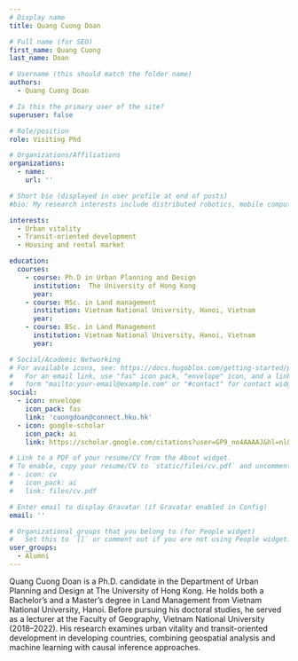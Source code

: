 ```yaml
---
# Display name
title: Quang Cuong Doan

# Full name (for SEO)
first_name: Quang Cuong
last_name: Doan

# Username (this should match the folder name)
authors:
  - Quang Cuong Doan

# Is this the primary user of the site?
superuser: false

# Role/position
role: Visiting Phd

# Organizations/Affiliations
organizations:
  - name: 
    url: ''

# Short bio (displayed in user profile at end of posts)
#bio: My research interests include distributed robotics, mobile computing and programmable matter.

interests:
  - Urban vitality
  - Transit-oriented development
  - Housing and rental market

education:
  courses:
    - course: Ph.D in Urban Planning and Design
      institution:  The University of Hong Kong
      year: 
    - course: MSc. in Land management
      institution: Vietnam National University, Hanoi, Vietnam
      year: 
    - course: BSc. in Land Management
      institution: Vietnam National University, Hanoi, Vietnam
      year: 

# Social/Academic Networking
# For available icons, see: https://docs.hugoblox.com/getting-started/page-builder/#icons
#   For an email link, use "fas" icon pack, "envelope" icon, and a link in the
#   form "mailto:your-email@example.com" or "#contact" for contact widget.
social:
  - icon: envelope
    icon_pack: fas
    link: 'cuongdoan@connect.hku.hk'
  - icon: google-scholar
    icon_pack: ai
    link: https://scholar.google.com/citations?user=GP9_no4AAAAJ&hl=nl&authuser=1

# Link to a PDF of your resume/CV from the About widget.
# To enable, copy your resume/CV to `static/files/cv.pdf` and uncomment the lines below.
# - icon: cv
#   icon_pack: ai
#   link: files/cv.pdf

# Enter email to display Gravatar (if Gravatar enabled in Config)
email: ''

# Organizational groups that you belong to (for People widget)
#   Set this to `[]` or comment out if you are not using People widget.
user_groups:
  - Alumni
---
```


Quang Cuong Doan is a Ph.D. candidate in the Department of Urban Planning and Design at The University of Hong Kong. He holds both a Bachelor’s and a Master’s degree in Land Management from Vietnam National University, Hanoi. Before pursuing his doctoral studies, he served as a lecturer at the Faculty of Geography, Vietnam National University (2018–2022). His research examines urban vitality and transit-oriented development in developing countries, combining geospatial analysis and machine learning with causal inference approaches.
